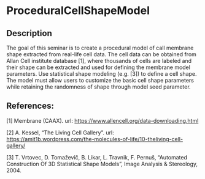 # ProceduralCellShapeModel

## Description
The goal of this seminar is to create a procedural model of call membrane shape extracted from real-life cell data.
The cell data can be obtained from Allan Cell institute database [1], where thousands of cells are labeled and
their shape can be extracted and used for defining the membrane model parameters. Use statistical shape
modeling (e.g. [3]) to define a cell shape. The model must allow users to customize the basic cell shape
parameters while retaining the randomness of shape through model seed parameter.

## References:
[1] Membrane (CAAX). url: https://www.allencell.org/data-downloading.html

[2] A. Kessel, “The Living Cell Gallery”. url: https://amit1b.wordpress.com/the-molecules-of-life/10-theliving-cell-gallery/

[3] T. Vrtovec, D. Tomaževič, B. Likar, L. Travnik, F. Pernuš, “Automated Construction Of 3D Statistical
Shape Models”, Image Analysis & Stereology, 2004.

